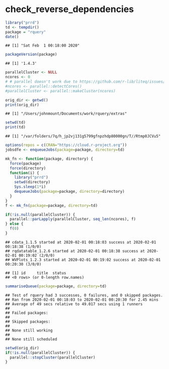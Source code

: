check\_reverse\_dependencies
================

``` r
library("prrd")
td <- tempdir()
package = "rquery"
date()
```

    ## [1] "Sat Feb  1 00:18:00 2020"

``` r
packageVersion(package)
```

    ## [1] '1.4.3'

``` r
parallelCluster <- NULL
ncores <- 0
# # parallel doesn't work due to https://github.com/r-lib/liteq/issues/22
#ncores <- parallel::detectCores()
#parallelCluster <- parallel::makeCluster(ncores)

orig_dir <- getwd()
print(orig_dir)
```

    ## [1] "/Users/johnmount/Documents/work/rquery/extras"

``` r
setwd(td)
print(td)
```

    ## [1] "/var/folders/7q/h_jp2vj131g5799gfnpzhdp80000gn/T//Rtmp0JCVu5"

``` r
options(repos = c(CRAN="https://cloud.r-project.org"))
jobsdfe <- enqueueJobs(package=package, directory=td)

mk_fn <- function(package, directory) {
  force(package)
  force(directory)
  function(i) {
    library("prrd")
    setwd(directory)
    Sys.sleep(1*i)
    dequeueJobs(package=package, directory=directory)
  }
}
f <- mk_fn(package=package, directory=td)

if(!is.null(parallelCluster)) {
  parallel::parLapply(parallelCluster, seq_len(ncores), f)
} else {
  f(0)
}
```

    ## cdata_1.1.5 started at 2020-02-01 00:18:03 success at 2020-02-01 00:18:38 (1/0/0) 
    ## rqdatatable_1.2.6 started at 2020-02-01 00:18:38 success at 2020-02-01 00:19:02 (2/0/0) 
    ## WVPlots_1.2.3 started at 2020-02-01 00:19:02 success at 2020-02-01 00:20:30 (3/0/0)

    ## [1] id     title  status
    ## <0 rows> (or 0-length row.names)

``` r
summariseQueue(package=package, directory=td)
```

    ## Test of rquery had 3 successes, 0 failures, and 0 skipped packages. 
    ## Ran from 2020-02-01 00:18:03 to 2020-02-01 00:20:30 for 2.45 mins 
    ## Average of 49 secs relative to 49.017 secs using 1 runners
    ## 
    ## Failed packages:   
    ## 
    ## Skipped packages:   
    ## 
    ## None still working
    ## 
    ## None still scheduled

``` r
setwd(orig_dir)
if(!is.null(parallelCluster)) {
  parallel::stopCluster(parallelCluster)
}
```
